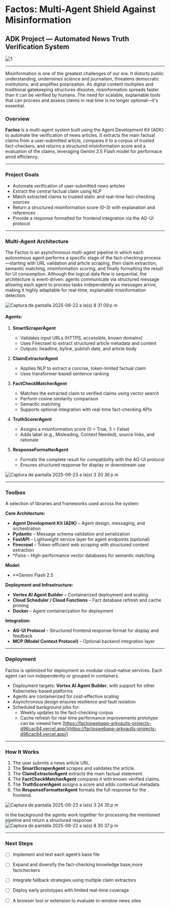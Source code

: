 # Factos: Multi-Agent Shield Against Misinformation  
## ADK Project — Automated News Truth Verification System

![1](https://github.com/user-attachments/assets/95699079-9eba-4004-837b-91794ec310ad)

---
Misinformation is one of the greatest challenges of our era. It distorts public understanding, undermines science and journalism, threatens democratic institutions, and amplifies polarization. As digital content multiplies and traditional gatekeeping structures dissolve, misinformation spreads faster than it can be verified by humans. The need for scalable, explainable tools that can process and assess claims in real time is no longer optional—it's essential.

### Overview

**Factos** is a  multi-agent system built using the Agent Development Kit (ADK) to automate the verification of news articles. It extracts the main factual claims from a user-submitted article, compares it to a corpus of trusted fact-checkers, and returns a structured misinformation score and a evaluation of the claims, leveraging Gemini 2.5 Flash model for performace annd efficiency.

---

### Project Goals

- Automate verification of user-submitted news articles
- Extract the central factual claim using NLP
- Match extracted claims to trusted static and real-time fact-checking sources
- Return a structured misinformation score (0–3) with explanation and references
- Provide a response formatted for frontend integration via the AG-UI protocol

---

### Multi-Agent Architecture

The Factos is an asynchronous multi-agent pipeline in which each autonomous agent performs a specific stage of the fact-checking process—starting with URL validation and article scraping, then claim extraction, semantic matching, misinformation scoring, and finally formatting the result for UI consumption. Although the logical data flow is sequential, the architecture is event-driven: agents communicate via structured message allowing each agent to process tasks independently as messages arrive, making it highly adaptable for real-time, explainable misinformation detection.

![Captura de pantalla 2025-06-22 a la(s) 8 31 09 p m](https://github.com/user-attachments/assets/6f8a4181-d757-42bf-924f-bb06935f4276)


#### Agents:

1. **SmartScraperAgent**  
   - Validates input URLs (HTTPS, accessible, known domains)  
   - Uses Firecrawl to extract structured article metadata and content  
   - Outputs: headline, byline, publish date, and article body  

2. **ClaimExtractorAgent**  
   - Applies NLP to extract a concise, token-limited factual claim  
   - Uses transformer-based sentence ranking  

3. **FactCheckMatcherAgent**  
   - Matches the extracted claim to verified claims using vector search  
   - Perform cosine similarity comparison  
   - Semantic matching
   - Supports optional integration with real-time fact-checking APIs  

4. **TruthScorerAgent**  
   - Assigns a misinformation score (0 = True, 3 = False)  
   - Adds label (e.g., Misleading, Context Needed), source links, and rationale  

5. **ResponseFormatterAgent**  
   - Formats the complete result for compatibility with the AG-UI protocol  
   - Ensures structured response for display or downstream use

![Captura de pantalla 2025-06-23 a la(s) 3 20 36 p m](https://github.com/user-attachments/assets/848df321-ce6e-492e-9a9d-e0c117569a9f)

---

### Toolbox

A selection of libraries and frameworks used across the system:

**Core Architecture:**
- **Agent Development Kit (ADK)** – Agent design, messaging, and orchestration
- **Pydantic** – Message schema validation and serialization
- **FastAPI** – Lightweight service layer for agent endpoints (optional)
- **Firecrawl** – Token-efficient web scraping with structured content extraction
- **Faiss* – High-performance vector databases for semantic matching

**Model:**
- **Gemini Flash 2.5

**Deployment and Infrastructure:**
- **Vertex AI Agent Builder** – Containerized deployment and scaling
- **Cloud Scheduler / Cloud Functions** – Fact database refresh and cache priming
- **Docker** – Agent containerization for deployment

**Integration:**
- **AG-UI Protocol** – Structured frontend response format for display and feedback
- **MCP (Model Context Protocol)** – Optional backend integration layer

---

### Deployment

Factos is optimized for deployment as modular cloud-native services. Each agent can run independently or grouped in containers.

- Deployment targets: **Vertex AI Agent Builder**, with support for other Kubernetes-based platforms
- Agents are containerized for cost-effective scaling
- Asynchronous design ensures resilience and fault isolation
- Scheduled background jobs for:
  - Weekly updates to the fact-checking corpus
  - Cache refresh for real-time performance improvements
prototype can be viewed here [https://factoswebapp-arkvaults-projects-d96cac84.vercel.app/](https://factoswebapp-arkvaults-projects-d96cac84.vercel.app/)

---

### How It Works

1. The user submits a news article URL.
2. The **SmartScraperAgent** scrapes and validates the article.
3. The **ClaimExtractorAgent** extracts the main factual statement.
4. The **FactCheckMatcherAgent** compares it with known verified claims.
5. The **TruthScorerAgent** assigns a score and adds contextual metadata.
6. The **ResponseFormatterAgent** formats the full response for the frontend.

![Captura de pantalla 2025-06-23 a la(s) 3 24 35 p m](https://github.com/user-attachments/assets/1787c26b-ebb7-44fb-93dd-c3649684cea5)


in the background the agents work together for processing the mentioned pipeline and return a structured response
![Captura de pantalla 2025-06-22 a la(s) 8 30 37 p m](https://github.com/user-attachments/assets/3595cccc-896c-4344-a51d-8408a7443fd2)

---

### Next Steps

- [ ] Implement and test each agent’s base file
- [ ] Expand and diversify the fact-checking knowledge base,more factcheckers
- [ ] Integrate fallback strategies using multiple claim extractors
- [ ] Deploy early prototypes with limited real-time coverage  
- [ ] A browser tool or extension to evaluate in-window news sites


